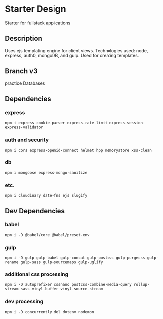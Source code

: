 # Starter Design
Starter for fullstack applications 
## Description 
Uses ejs templating engine for client views. Technologies used: node, express, auth0, mongoDB, and gulp. Used for creating templates.

## Branch v3

practice Databases

##  Dependencies

### express

```
npm i express cookie-parser express-rate-limit express-session express-validator
```
### auth and security
```
npm i cors express-openid-connect helmet hpp memorystore xss-clean
```
### db
```
npm i mongoose express-mongo-sanitize
```
### etc.
```
npm i cloudinary date-fns ejs slugify
```
## Dev Dependencies

### babel
```
npm i -D @babel/core @babel/preset-env
```
### gulp
```
npm i -D gulp gulp-babel gulp-concat gulp-postcss gulp-purgecss gulp-rename gulp-sass gulp-sourcemaps gulp-uglify
```
### additional css processing
```
npm i -D autoprefixer cssnano postcss-combine-media-query rollup-stream sass vinyl-buffer vinyl-source-stream
```
### dev processing
```
npm i -D concurrently del dotenv nodemon 
```
